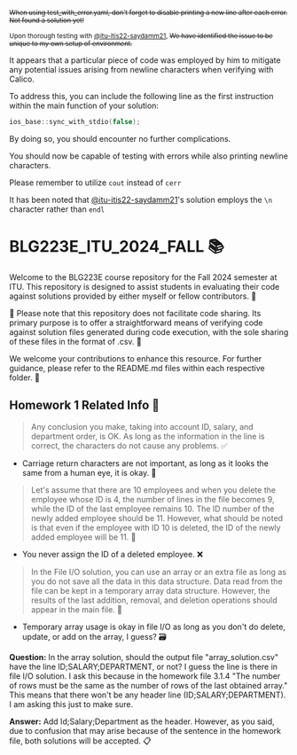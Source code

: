 <sub>~~When using test_with_error.yaml, don't forget to disable printing a new line after each error. Not found a solution yet!~~</sub>

<sub>Upon thorough testing with [@itu-itis22-saydamm21](https://github.com/itu-itis22-saydamm21), ~~We have identified the issue to be unique to my own setup of environment.~~</sub>

It appears that a particular piece of code was employed by him to mitigate any potential issues arising from newline characters when verifying with Calico. 

To address this, you can include the following line as the first instruction within the main function of your solution:

```cpp
ios_base::sync_with_stdio(false);
```

By doing so, you should encounter no further complications.

You should now be capable of testing with errors while also printing newline characters.

Please remember to utilize `cout` instead of `cerr`

It has been noted that [@itu-itis22-saydamm21](https://github.com/itu-itis22-saydamm21)'s solution employs the `\n` character rather than `endl`

# BLG223E_ITU_2024_FALL 📚

Welcome to the BLG223E course repository for the Fall 2024 semester at ITU. This repository is designed to assist students in evaluating their code against solutions provided by either myself or fellow contributors. 📝

🚫 Please note that this repository does not facilitate code sharing. Its primary purpose is to offer a straightforward means of verifying code against solution files generated during code execution, with the sole sharing of these files in the format of .csv. 📃

We welcome your contributions to enhance this resource. For further guidance, please refer to the README.md files within each respective folder. 🤝

## Homework 1 Related Info 📝
> Any conclusion you make, taking into account ID, salary, and department order, is OK. As long as the information in the line is correct, the characters do not cause any problems. ✅

- Carriage return characters are not important, as long as it looks the same from a human eye, it is okay. 🔄

> Let's assume that there are 10 employees and when you delete the employee whose ID is 4, the number of lines in the file becomes 9, while the ID of the last employee remains 10. The ID number of the newly added employee should be 11. However, what should be noted is that even if the employee with ID 10 is deleted, the ID of the newly added employee will be 11. 🔢

- You never assign the ID of a deleted employee. ❌

> In the File I/O solution, you can use an array or an extra file as long as you do not save all the data in this data structure. Data read from the file can be kept in a temporary array data structure. However, the results of the last addition, removal, and deletion operations should appear in the main file. 📄

- Temporary array usage is okay in file I/O as long as you don't do delete, update, or add on the array, I guess? 🗃️

**Question:** In the array solution, should the output file "array_solution.csv" have the line ID;SALARY;DEPARTMENT, or not? I guess the line is there in file I/O solution. I ask this because in the homework file 3.1.4 "The number of rows must be the same as the number of rows of the last obtained array." This means that there won't be any header line (ID;SALARY;DEPARTMENT). I am asking this just to make sure.

**Answer:** Add Id;Salary;Department as the header. However, as you said, due to confusion that may arise because of the sentence in the homework file, both solutions will be accepted. 📋
